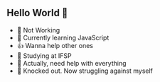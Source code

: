 ## Hello World 👋

- 💼 Not Working
- 🌱 Currently learning JavaScript
- 👍 Wanna help other ones
- 📖 Studying at IFSP
- 🤔 Actually, need help with everything
- 🎪 Knocked out. Now struggling against myself
